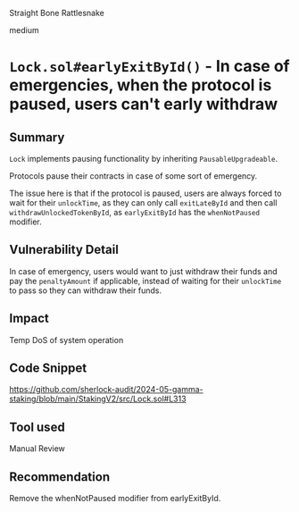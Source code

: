 Straight Bone Rattlesnake

medium

# `Lock.sol#earlyExitById()` - In case of emergencies, when the protocol is paused, users can't early withdraw

## Summary
`Lock` implements pausing functionality by inheriting `PausableUpgradeable`.

Protocols pause their contracts in case of some sort of emergency.

The issue here is that if the protocol is paused, users are always forced to wait for their `unlockTime`, as they can only call `exitLateById` and then call `withdrawUnlockedTokenById`, as `earlyExitById` has the `whenNotPaused` modifier.
## Vulnerability Detail
In case of emergency, users would want to just withdraw their funds and pay the `penaltyAmount` if applicable, instead of waiting for their `unlockTime` to pass so they can withdraw their funds.
## Impact
Temp DoS of system operation 
## Code Snippet
https://github.com/sherlock-audit/2024-05-gamma-staking/blob/main/StakingV2/src/Lock.sol#L313
## Tool used

Manual Review

## Recommendation
Remove the whenNotPaused modifier from earlyExitById.